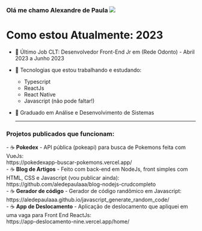 ### Olá me chamo Alexandre de Paula <img src="https://img.icons8.com/arcade/32/000000/pizza.png"/>

<h1> Como estou Atualmente: 2023 </h1>

- 🌱 Último Job CLT: Desenvolvedor Front-End Jr em (Rede Odonto) - Abril 2023 a Junho 2023

- 🌱 Tecnologias que estou trabalhando e estudando:
    - Typescript
    - ReactJs
    - React Native
    - Javascript (não pode faltar!)

- 🌱 Graduado em Análise e Desenvolvimento de Sistemas

    <hr>
    
<h3>Projetos publicados que funcionam:</h3>
- &#x2615; <b>Pokedex</b> - API pública (pokeapi) para busca de Pokemons feita com VueJs: <br> https://pokedexapp-buscar-pokemons.vercel.app/
<br>
- &#x2615; <b>Blog de Artigos</b> - Feito com back-end em NodeJs, front simples com HTML, CSS e Javascript (vou publicar ainda): <br> https://github.com/aledepaulaaa/blog-nodejs-crudcompleto
<br>
- &#x2615; <b>Gerador de código</b> - Gerador de código randômico em Javascript: <br> https://aledepaulaaa.github.io/javascript_generate_random_code/
<br>
- &#x2615; <b>App de Deslocamento</b> - Aplicação de deslocamento que apliquei em uma vaga para Front End ReactJs: <br> https://app-deslocamento-nine.vercel.app/home/
